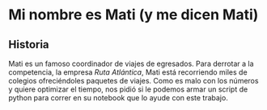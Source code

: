 # Mi nombre es Mati (y me dicen Mati)

## Historia
Mati es un famoso coordinador de viajes de egresados. Para derrotar a la competencia, la empresa *Ruta Atlántica*, Mati está recorriendo miles de colegios ofreciéndoles paquetes de viajes. Como es malo con los números y quiere optimizar el tiempo, nos pidió si le podemos armar un script de python para correr en su notebook que lo ayude con este trabajo.